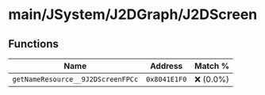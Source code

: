 # main/JSystem/J2DGraph/J2DScreen

## Functions

| Name | Address | Match % |
|------|---------|---------|
| `getNameResource__9J2DScreenFPCc` | `0x8041E1F0` | :x: (0.0%) |